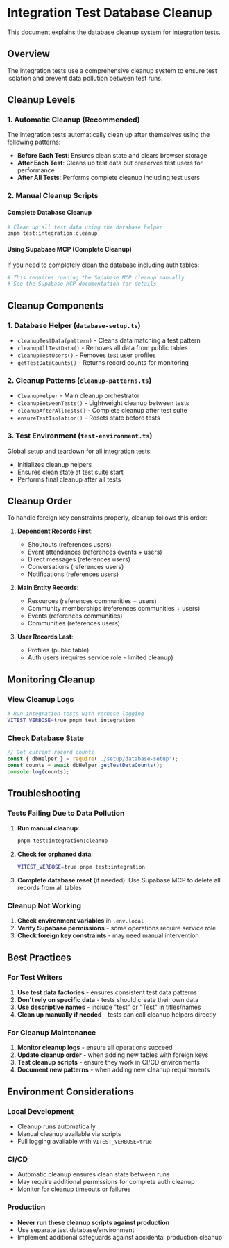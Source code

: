 # Integration Test Database Cleanup

This document explains the database cleanup system for integration tests.

## Overview

The integration tests use a comprehensive cleanup system to ensure test isolation and prevent data pollution between test runs.

## Cleanup Levels

### 1. Automatic Cleanup (Recommended)

The integration tests automatically clean up after themselves using the following patterns:

- **Before Each Test**: Ensures clean state and clears browser storage
- **After Each Test**: Cleans up test data but preserves test users for performance
- **After All Tests**: Performs complete cleanup including test users

### 2. Manual Cleanup Scripts

#### Complete Database Cleanup
```bash
# Clean up all test data using the database helper
pnpm test:integration:cleanup
```

#### Using Supabase MCP (Complete Cleanup)
If you need to completely clean the database including auth tables:

```bash
# This requires running the Supabase MCP cleanup manually
# See the Supabase MCP documentation for details
```

## Cleanup Components

### 1. Database Helper (`database-setup.ts`)

- `cleanupTestData(pattern)` - Cleans data matching a test pattern
- `cleanupAllTestData()` - Removes all data from public tables
- `cleanupTestUsers()` - Removes test user profiles
- `getTestDataCounts()` - Returns record counts for monitoring

### 2. Cleanup Patterns (`cleanup-patterns.ts`)

- `CleanupHelper` - Main cleanup orchestrator
- `cleanupBetweenTests()` - Lightweight cleanup between tests
- `cleanupAfterAllTests()` - Complete cleanup after test suite
- `ensureTestIsolation()` - Resets state before tests

### 3. Test Environment (`test-environment.ts`)

Global setup and teardown for all integration tests:
- Initializes cleanup helpers
- Ensures clean state at test suite start
- Performs final cleanup after all tests

## Cleanup Order

To handle foreign key constraints properly, cleanup follows this order:

1. **Dependent Records First**:
   - Shoutouts (references users)
   - Event attendances (references events + users)
   - Direct messages (references users)
   - Conversations (references users)
   - Notifications (references users)

2. **Main Entity Records**:
   - Resources (references communities + users)
   - Community memberships (references communities + users)
   - Events (references communities)
   - Communities (references users)

3. **User Records Last**:
   - Profiles (public table)
   - Auth users (requires service role - limited cleanup)

## Monitoring Cleanup

### View Cleanup Logs
```bash
# Run integration tests with verbose logging
VITEST_VERBOSE=true pnpm test:integration
```

### Check Database State
```javascript
// Get current record counts
const { dbHelper } = require('./setup/database-setup');
const counts = await dbHelper.getTestDataCounts();
console.log(counts);
```

## Troubleshooting

### Tests Failing Due to Data Pollution

1. **Run manual cleanup**:
   ```bash
   pnpm test:integration:cleanup
   ```

2. **Check for orphaned data**:
   ```bash
   VITEST_VERBOSE=true pnpm test:integration
   ```

3. **Complete database reset** (if needed):
   Use Supabase MCP to delete all records from all tables

### Cleanup Not Working

1. **Check environment variables** in `.env.local`
2. **Verify Supabase permissions** - some operations require service role
3. **Check foreign key constraints** - may need manual intervention

## Best Practices

### For Test Writers

1. **Use test data factories** - ensures consistent test data patterns
2. **Don't rely on specific data** - tests should create their own data
3. **Use descriptive names** - include "test" or "Test" in titles/names
4. **Clean up manually if needed** - tests can call cleanup helpers directly

### For Cleanup Maintenance

1. **Monitor cleanup logs** - ensure all operations succeed
2. **Update cleanup order** - when adding new tables with foreign keys
3. **Test cleanup scripts** - ensure they work in CI/CD environments
4. **Document new patterns** - when adding new cleanup requirements

## Environment Considerations

### Local Development
- Cleanup runs automatically
- Manual cleanup available via scripts
- Full logging available with `VITEST_VERBOSE=true`

### CI/CD
- Automatic cleanup ensures clean state between runs
- May require additional permissions for complete auth cleanup
- Monitor for cleanup timeouts or failures

### Production
- **Never run these cleanup scripts against production**
- Use separate test database/environment
- Implement additional safeguards against accidental production cleanup
